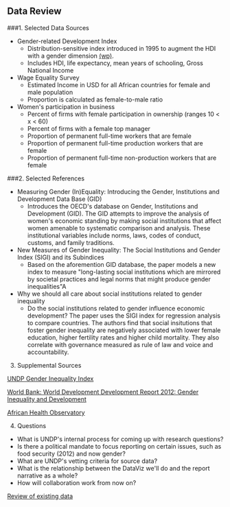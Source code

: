 ## Data Review

###1. Selected Data Sources

- Gender-related Development Index
  - Distribution-sensitive index introduced in 1995 to augment the HDI with a gender dimension [(wp)](http://www.wikiwand.com/en/Gender-related_Development_Index).
  - Includes HDI, life expectancy, mean years of schooling, Gross National Income
- Wage Equality Survey
  - Estimated Income in USD for all African countries for female and male population
  - Proportion is calculated as female-to-male ratio
- Women's participation in business
  - Percent of firms with female participation in ownership (ranges 10 < x < 60)
  - Percent of firms with a female top manager
  - Proportion of permanent full-time workers that are female
  - Proportion of permanent full-time production workers that are female
  - Proportion of permanent full-time non-production workers that are female

###2. Selected References

- Measuring Gender (In)Equality: Introducing the Gender, Institutions and Development Data Base (GID)
  - Introduces the OECD's database on Gender, Institutions and Development (GID). The GID attempts to improve the analysis of women's economic standing by making social institutions that affect women amenable to systematic comparison and analysis. These institutional variables include  norms, laws, codes of conduct, customs, and family traditions.
- New Measures of Gender Inequality: The Social Institutions and Gender Index (SIGI) and its Subindices
  - Based on the aforemention GID database, the paper models a new index to measure "long-lasting social institutions which are mirrored by societal practices and legal norms that might produce gender inequalities"A
- Why we should all care about social institutions related to gender inequality
  - Do the social institutions related to gender influence economic development? The paper uses the SIGI index for regression analysis to compare countries. The authors find that social insitutions that foster gender inequality are negatively associated with lower female education, higher fertility rates and higher child mortality. They also correlate with governance measured as rule of law and voice and accountability.

3. Supplemental Sources

[UNDP Gender Inequality Index](http://hdr.undp.org/en/content/gender-inequality-index-gii)

[World Bank: World Development Development Report 2012: Gender Inequality and Development](http://econ.worldbank.org/WBSITE/EXTERNAL/EXTDEC/EXTRESEARCH/EXTWDRS/EXTWDR2012/0,,contentMDK:22999750~menuPK:8154981~pagePK:64167689~piPK:64167673~theSitePK:7778063,00.html)

[African Health Observatory](http://www.aho.afro.who.int/en/data-statistics/data-statistics)

4. Questions

- What is UNDP's internal process for coming up with research questions?
- Is there a political mandate to focus reporting on certain issues, such as food security (2012) and now gender?
- What are UNDP's vetting criteria for source data?
- What is the relationship between the DataViz we'll do and the report narrative as a whole?
- How will collaboration work from now on?

[Review of existing data](data-review.md)
